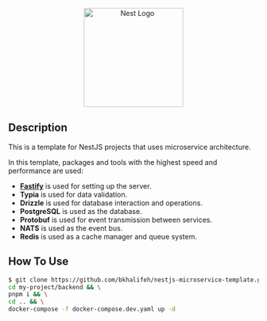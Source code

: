 <p align="center">
  <a href="http://nestjs.com/" target="blank"><img src="https://nestjs.com/img/logo-small.svg" width="200" alt="Nest Logo" /></a>
</p>

[circleci-image]: https://img.shields.io/circleci/build/github/nestjs/nest/master?token=abc123def456
[circleci-url]: https://circleci.com/gh/nestjs/nest


## Description

This is a template for NestJS projects that uses microservice architecture.

In this template, packages and tools with the highest speed and performance are used:

- **[Fastify](https://docs.nestjs.com)** is used for setting up the server.
- **Typia** is used for data validation.
- **Drizzle** is used for database interaction and operations.
- **PostgreSQL** is used as the database.
- **Protobuf** is used for event transmission between services.
- **NATS** is used as the event bus.
- **Redis** is used as a cache manager and queue system.

## How To Use

```bash
$ git clone https://github.com/bkhalifeh/nestjs-microservice-template.git my-project && \
cd my-project/backend && \
pnpm i && \
cd .. && \
docker-compose -f docker-compose.dev.yaml up -d
```
